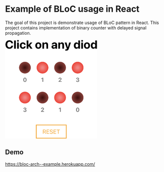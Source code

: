 # Example of BLoC usage in React

The goal of this project is demonstrate usage of BLoC pattern in React. This project contains implementation of binary counter with delayed signal propagation.

![./readme/gui.png](./readme/gui.png)

## Demo
https://bloc-arch--example.herokuapp.com/